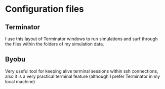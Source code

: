 # Configuration files

## Terminator

I use this layout of Terminator windows to run simulations and surf through the files within the folders of my simulation data. 

## Byobu

Very useful tool for keeping alive terminal sessions within ssh connections, also it is a very practical terminal feature (although I prefer Terminator in my local machine)
